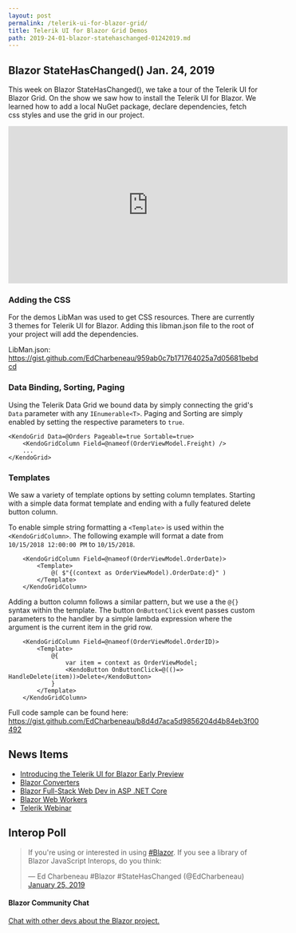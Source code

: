 ```yaml
---
layout: post
permalink: /telerik-ui-for-blazor-grid/
title: Telerik UI for Blazor Grid Demos
path: 2019-24-01-blazor-statehaschanged-01242019.md
---
```


## Blazor StateHasChanged() Jan. 24, 2019

This week on Blazor StateHasChanged(), we take a tour of the Telerik UI for Blazor Grid. On the show we saw how to install the Telerik UI for Blazor. We learned how to add a local NuGet package, declare dependencies, fetch css styles and use the grid in our project.

<iframe width="560" height="315" src="https://www.youtube.com/embed/gLNyJHX1eAQ" frameborder="0" allow="accelerometer; autoplay; encrypted-media; gyroscope; picture-in-picture" allowfullscreen></iframe>

### Adding the CSS

For the demos LibMan was used to get CSS resources. There are currently 3 themes for Telerik UI for Blazor. Adding this libman.json file to the root of your project will add the dependencies. 

LibMan.json: https://gist.github.com/EdCharbeneau/959ab0c7b171764025a7d05681bebdcd

### Data Binding, Sorting, Paging

Using the Telerik Data Grid we bound data by simply connecting the grid's `Data` parameter with any `IEnumerable<T>`. Paging and Sorting are simply enabled by setting the respective parameters to `true`.

```
<KendoGrid Data=@Orders Pageable=true Sortable=true>
	<KendoGridColumn Field=@nameof(OrderViewModel.Freight) />
	...
</KendoGrid>
```

### Templates

We saw a variety of template options by setting column templates. Starting with a simple data format template and ending with a fully featured delete button column.

To enable simple string formatting a `<Template>` is used within the `<KendoGridColumn>`. The following example will format a date from `10/15/2018 12:00:00 PM` to `10/15/2018`.

```
    <KendoGridColumn Field=@nameof(OrderViewModel.OrderDate)>
        <Template>
            @( $"{(context as OrderViewModel).OrderDate:d}" )
        </Template>
    </KendoGridColumn>
```

Adding a button column follows a similar pattern, but we use a the `@{}` syntax within the template. The button `OnButtonClick` event passes custom parameters to the handler by a simple lambda expression where the argument is the current item in the grid row.

```
    <KendoGridColumn Field=@nameof(OrderViewModel.OrderID)>
        <Template>
            @{
                var item = context as OrderViewModel;
                <KendoButton OnButtonClick=@(()=> HandleDelete(item))>Delete</KendoButton>
            }
        </Template>
    </KendoGridColumn>
```

Full code sample can be found here: https://gist.github.com/EdCharbeneau/b8d4d7aca5d9856204d4b84eb3f00492

## News Items

- [Introducing the Telerik UI for Blazor Early Preview](https://www.telerik.com/blogs/introducing-the-telerik-ui-for-blazor-early-preview)
- [Blazor Converters](http://blazorconverters.surge.sh/)
- [Blazor Full-Stack Web Dev in ASP .NET Core](https://wakeupandcode.com/blazor-full-stack-web-dev-in-asp-net-core/)
- [Blazor Web Workers ](https://lupblazordemos.z13.web.core.windows.net/SWWPage2)
- [Telerik Webinar](https://www.youtube.com/watch?v=EZIuhHtHU28&t=3s)

## Interop Poll

<blockquote class="twitter-tweet" data-partner="tweetdeck"><p lang="en" dir="ltr">If you&#39;re using or interested in using <a href="https://twitter.com/hashtag/Blazor?src=hash&amp;ref_src=twsrc%5Etfw">#Blazor</a>. If you see a library of Blazor JavaScript Interops, do you think:</p>&mdash; Ed Charbeneau #Blazor #StateHasChanged (@EdCharbeneau) <a href="https://twitter.com/EdCharbeneau/status/1088900387258679296?ref_src=twsrc%5Etfw">January 25, 2019</a></blockquote>
<script async src="https://platform.twitter.com/widgets.js" charset="utf-8"></script>

#### Blazor Community Chat

[Chat with other devs about the Blazor project.](https://gitter.im/aspnet/Blazor#utm_source=notification&utm_medium=email&utm_campaign=unread-notifications) 
